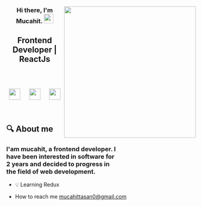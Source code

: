 <div align='center'>
<img src="https://media.giphy.com/media/10Jpr9KSaXLchW/giphy-downsized-large.gif" align="right" width="350" >

### Hi there, I'm Mucahit. <img src="https://media.giphy.com/media/hvRJCLFzcasrR4ia7z/giphy.gif" width="25px">

## Frontend Developer | ReactJs

<br />
<br />

<p align='center'>
<a href="https://www.linkedin.com/in/mucahittasan"><img height="30" src="https://raw.githubusercontent.com/peterthehan/peterthehan/master/assets/linkedin.svg"></a>&nbsp;&nbsp; &nbsp;&nbsp;
<a href="https://www.linkedin.com/in/mucahittasan"><img height="30" src="https://raw.githubusercontent.com/hussainweb/hussainweb/main/icons/instagram.png"></a>&nbsp;&nbsp; &nbsp;&nbsp;
<a href="https://twitter.com/MurattTasan"><img height="30" src="https://raw.githubusercontent.com/peterthehan/peterthehan/master/assets/twitter.svg"></a>

 </p>
</div>

<br />

## 🔍 About me

### <p style="width:300px">I'am mucahit, a frontend developer. I have been interested in software for 2 years and decided to progress in the field of web development.
</p>

- 💡 Learning Redux 

- How to reach me [mucahittasan0@gmail.com](mailto:mucahittasan0@gmail.com)
